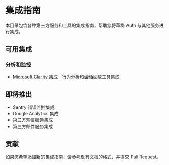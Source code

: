 # 集成指南

本目录包含各种第三方服务和工具的集成指南，帮助您将草梅 Auth 与其他服务进行集成。

## 可用集成

### 分析和监控

-   [Microsoft Clarity 集成](./clarity.md) - 行为分析和会话回放工具集成

## 即将推出

-   Sentry 错误监控集成
-   Google Analytics 集成
-   第三方短信服务集成
-   第三方邮件服务集成

## 贡献

如果您希望添加新的集成指南，请参考现有文档的格式，并提交 Pull Request。
